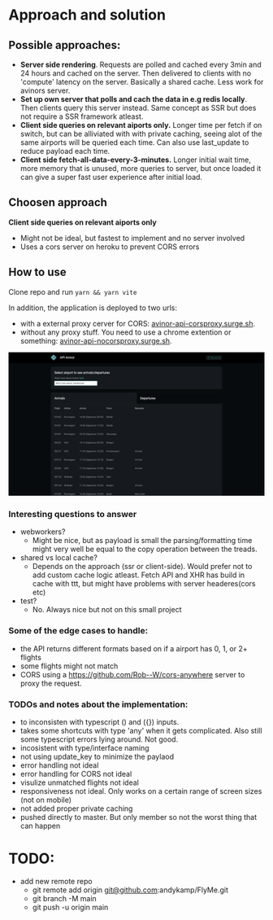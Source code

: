 # Approach and solution 

## Possible approaches: 
- **Server side rendering**. Requests are polled and cached every 3min and 24 hours and cached on the server. Then delivered to clients with no 'compute' latency on the server. Basically a shared cache. Less work for avinors server.
- **Set up own server that polls and cach the data in e.g redis locally**. Then clients query this server instead. Same concept as SSR but does not require a SSR framework atleast. 
- **Client side queries on relevant aiports only.** Longer time per fetch if on switch, but can be alliviated with with private caching, seeing alot of the same airports will be queried each time. Can also use last_update to reduce payload each time.  
- **Client side fetch-all-data-every-3-minutes.** Longer initial wait time, more memory that is unused, more queries to server, but once loaded it can give a super fast user experience after initial load. 

## Choosen approach 
**Client side queries on relevant aiports only**
  - Might not be ideal, but fastest to implement and no server involved
  - Uses a cors server on heroku to prevent CORS errors

## How to use
Clone repo and run ```yarn && yarn vite ```

In addition, the application is deployed to two urls: 
- with a external proxy cerver for CORS: [avinor-api-corsproxy.surge.sh](https://avinor-api-corsproxy.surge.sh/).
- without any proxy stuff. You need to use a chrome extention or something: [avinor-api-nocorsproxy.surge.sh](https://avinor-api-nocorsproxy.surge.sh/).

![image](./snapshot.png)


### Interesting questions to answer
- webworkers?
    - Might be nice, but as payload is small the parsing/formatting time might very well be equal to the copy operation between the treads. 
- shared vs local cache?
    - Depends on the approach (ssr or client-side). Would prefer not to add custom cache logic atleast. Fetch API and XHR has build in cache with ttt, but might have problems with server headeres(cors etc)
- test?
    - No. Always nice but not on this small project 



### Some of the edge cases to handle:
- the API returns different formats based on if a airport has 0, 1, or  2+ flights
- some flights might not match
- CORS using a https://github.com/Rob--W/cors-anywhere server to proxy the request.


### TODOs and notes about the implementation:
- to inconsisten with typescript () and ({}) inputs.
- takes some shortcuts with type 'any' when it gets complicated. Also still some typescript errors lying around. Not good.
- incosistent with type/interface naming
- not using update_key to minimize the paylaod
- error handling not ideal 
- error handling for CORS not ideal
- visulize unmatched flights not ideal
- responsiveness not ideal. Only works on a certain range of screen sizes (not on mobile)
- not added proper private caching
- pushed directly to master. But only member so not the worst thing that can happen

# TODO: 
- add new remote repo
    - git remote add origin git@github.com:andykamp/FlyMe.git
    - git branch -M main
    - git push -u origin main

